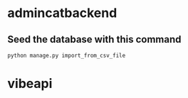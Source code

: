 # admincatbackend
## Seed the database with this command
```
python manage.py import_from_csv_file
```
# vibeapi
